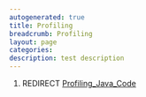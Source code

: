 ```yaml
---
autogenerated: true
title: Profiling
breadcrumb: Profiling
layout: page
categories: 
description: test description
---
```


1.  REDIRECT [Profiling\_Java\_Code](Profiling_Java_Code "wikilink")
